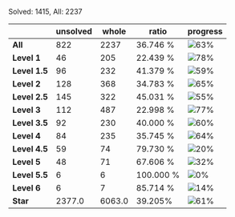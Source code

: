Solved: 1415, All: 2237

| |unsolved|whole|ratio|progress|
|----|----|----|----|----|
|**All**| 822 | 2237 | 36.746 %| ![63%](https://progress-bar.dev/63?title=All) |
|**Level 1**| 46 | 205 | 22.439 %| ![78%](https://progress-bar.dev/78?title=Level+1++)|
|**Level 1.5**| 96 | 232 | 41.379 %| ![59%](https://progress-bar.dev/59?title=Level+1.5)|
|**Level 2**| 128 | 368 | 34.783 %| ![65%](https://progress-bar.dev/65?title=Level+2++)|
|**Level 2.5**| 145 | 322 | 45.031 %| ![55%](https://progress-bar.dev/55?title=Level+2.5)|
|**Level 3**| 112 | 487 | 22.998 %| ![77%](https://progress-bar.dev/77?title=Level+3++)|
|**Level 3.5**| 92 | 230 | 40.000 %| ![60%](https://progress-bar.dev/60?title=Level+3.5)|
|**Level 4**| 84 | 235 | 35.745 %| ![64%](https://progress-bar.dev/64?title=Level+4++)|
|**Level 4.5**| 59 | 74 | 79.730 %| ![20%](https://progress-bar.dev/20?title=Level+4.5)|
|**Level 5**| 48 | 71 | 67.606 %| ![32%](https://progress-bar.dev/32?title=Level+5++)|
|**Level 5.5**| 6 | 6 | 100.000 %| ![0%](https://progress-bar.dev/0?title=Level+5.5)|
|**Level 6**| 6 | 7 | 85.714 %| ![14%](https://progress-bar.dev/14?title=Level+6++)|
|**Star**|2377.0 | 6063.0 |39.205%| ![61%](https://progress-bar.dev/61?title=Star) |
